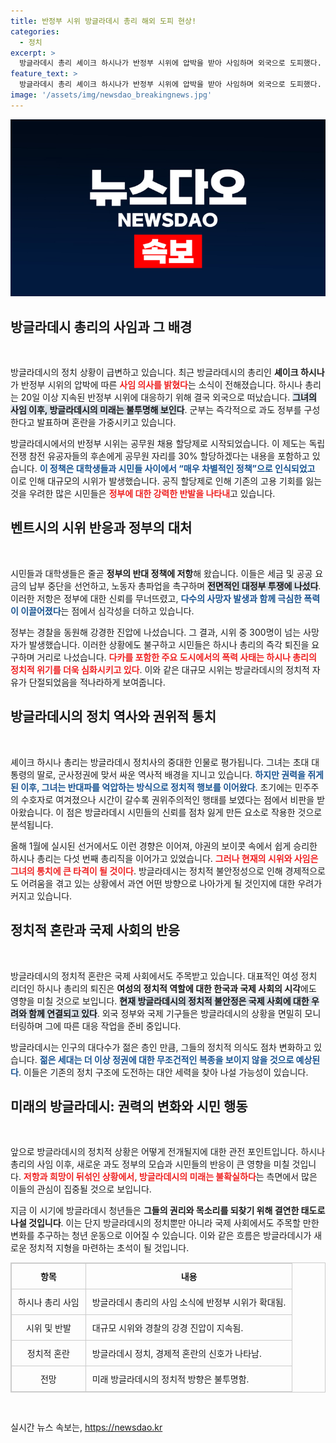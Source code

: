 ```yaml
---
title: 반정부 시위 방글라데시 총리 해외 도피 현상!
categories:
  - 정치
excerpt: >
  방글라데시 총리 셰이크 하시나가 반정부 시위에 압박을 받아 사임하며 외국으로 도피했다. 시민들은 축제 분위기 속에서 민주주의 회복을 외치고 있으며, 과격한 시위가 이어지고 있다. 과연 방글라데시는 새로운 전환기를 맞이할 수 있을까?
feature_text: >
  방글라데시 총리 셰이크 하시나가 반정부 시위에 압박을 받아 사임하며 외국으로 도피했다. 시민들은 축제 분위기 속에서 민주주의 회복을 외치고 있으며, 과격한 시위가 이어지고 있다. 과연 방글라데시는 새로운 전환기를 맞이할 수 있을까?
image: '/assets/img/newsdao_breakingnews.jpg'
---
```


<p><img src="/assets/img/newsdao_breakingnews.jpg" alt="pcversion 속보" /></p>

<h2 data-ke-size="size26">방글라데시 총리의 사임과 그 배경</h2>

<p data-ke-size="size16">&nbsp;</p>

<p>방글라데시의 정치 상황이 급변하고 있습니다. 최근 방글라데시의 총리인 <b>셰이크 하시나</b>가 반정부 시위의 압박에 따른 <b><span style="color: #ee2323;">사임 의사를 밝혔다</span></b>는 소식이 전해졌습니다. 하시나 총리는 20일 이상 지속된 반정부 시위에 대응하기 위해 결국 외국으로 떠났습니다. <b><span style="background-color: #21538527;">그녀의 사임 이후, 방글라데시의 미래는 불투명해 보인다</span></b>. 군부는 즉각적으로 과도 정부를 구성한다고 발표하며 혼란을 가중시키고 있습니다.</p>

<p>방글라데시에서의 반정부 시위는 공무원 채용 할당제로 시작되었습니다. 이 제도는 독립전쟁 참전 유공자들의 후손에게 공무원 자리를 30% 할당하겠다는 내용을 포함하고 있습니다. <b><span style="color: #1a5490;">이 정책은 대학생들과 시민들 사이에서 “매우 차별적인 정책”으로 인식되었고</span></b> 이로 인해 대규모의 시위가 발생했습니다. 공직 할당제로 인해 기존의 고용 기회를 잃는 것을 우려한 많은 시민들은 <b><span style="color: #ee2323;">정부에 대한 강력한 반발을 나타내</span></b>고 있습니다.</p>

<h2 data-ke-size="size26">벤트시의 시위 반응과 정부의 대처</h2>

<p data-ke-size="size16">&nbsp;</p>

<p>시민들과 대학생들은 줄곧 <b>정부의 반대 정책에 저항</b>해 왔습니다. 이들은 세금 및 공공 요금의 납부 중단을 선언하고, 노동자 총파업을 촉구하며 <b><span style="background-color: #21538527;">전면적인 대정부 투쟁에 나섰다</span></b>. 이러한 저항은 정부에 대한 신뢰를 무너뜨렸고, <b><span style="color: #1a5490;">다수의 사망자 발생과 함께 극심한 폭력이 이끌어졌다</span></b>는 점에서 심각성을 더하고 있습니다.</p>

<p>정부는 경찰을 동원해 강경한 진압에 나섰습니다. 그 결과, 시위 중 300명이 넘는 사망자가 발생했습니다. 이러한 상황에도 불구하고 시민들은 하시나 총리의 즉각 퇴진을 요구하며 거리로 나섰습니다. <b><span style="color: #ee2323;">다카를 포함한 주요 도시에서의 폭력 사태는 하시나 총리의 정치적 위기를 더욱 심화시키고 있다</span></b>. 이와 같은 대규모 시위는 방글라데시의 정치적 자유가 단절되었음을 적나라하게 보여줍니다.</p>

<h2 data-ke-size="size26">방글라데시의 정치 역사와 권위적 통치</h2>

<p data-ke-size="size16">&nbsp;</p>

<p>셰이크 하시나 총리는 방글라데시 정치사의 중대한 인물로 평가됩니다. 그녀는 초대 대통령의 딸로, 군사정권에 맞서 싸운 역사적 배경을 지니고 있습니다. <b><span style="color: #1a5490;">하지만 권력을 쥐게 된 이후, 그녀는 반대파를 억압하는 방식으로 정치적 행보를 이어왔다</span></b>. 초기에는 민주주의 수호자로 여겨졌으나 시간이 갈수록 권위주의적인 행태를 보였다는 점에서 비판을 받아왔습니다. 이 점은 방글라데시 시민들의 신뢰를 점차 잃게 만든 요소로 작용한 것으로 분석됩니다.</p>

<p>올해 1월에 실시된 선거에서도 이런 경향은 이어져, 야권의 보이콧 속에서 쉽게 승리한 하시나 총리는 다섯 번째 총리직을 이어가고 있었습니다. <b><span style="color: #ee2323;">그러나 현재의 시위와 사임은 그녀의 통치에 큰 타격이 될 것이다</span></b>. 방글라데시는 정치적 불안정성으로 인해 경제적으로도 어려움을 겪고 있는 상황에서 과연 어떤 방향으로 나아가게 될 것인지에 대한 우려가 커지고 있습니다.</p>

<h2 data-ke-size="size26">정치적 혼란과 국제 사회의 반응</h2>

<p data-ke-size="size16">&nbsp;</p>

<p>방글라데시의 정치적 혼란은 국제 사회에서도 주목받고 있습니다. 대표적인 여성 정치 리더인 하시나 총리의 퇴진은 <b>여성의 정치적 역할에 대한 한국과 국제 사회의 시각</b>에도 영향을 미칠 것으로 보입니다. <b><span style="background-color: #21538527;">현재 방글라데시의 정치적 불안정은 국제 사회에 대한 우려와 함께 연결되고 있다</span></b>. 외국 정부와 국제 기구들은 방글라데시의 상황을 면밀히 모니터링하며 그에 따른 대응 작업을 준비 중입니다.</p>

<p>방글라데시는 인구의 대다수가 젊은 층인 만큼, 그들의 정치적 의식도 점차 변화하고 있습니다. <b><span style="color: #1a5490;">젊은 세대는 더 이상 정권에 대한 무조건적인 복종을 보이지 않을 것으로 예상된다</span></b>. 이들은 기존의 정치 구조에 도전하는 대안 세력을 찾아 나설 가능성이 있습니다. </p>

<h2 data-ke-size="size26">미래의 방글라데시: 권력의 변화와 시민 행동</h2>

<p data-ke-size="size16">&nbsp;</p>

<p>앞으로 방글라데시의 정치적 상황은 어떻게 전개될지에 대한 관전 포인트입니다. 하시나 총리의 사임 이후, 새로운 과도 정부의 모습과 시민들의 반응이 큰 영향을 미칠 것입니다. <b><span style="color: #ee2323;">저항과 희망이 뒤섞인 상황에서, 방글라데시의 미래는 불확실하다</span></b>는 측면에서 많은 이들의 관심이 집중될 것으로 보입니다. </p>

<p>지금 이 시기에 방글라데시 청년들은 <b>그들의 권리와 목소리를 되찾기 위해 결연한 태도로 나설 것입니다</b>. 이는 단지 방글라데시의 정치뿐만 아니라 국제 사회에서도 주목할 만한 변화를 추구하는 청년 운동으로 이어질 수 있습니다. 이와 같은 흐름은 방글라데시가 새로운 정치적 지형을 마련하는 초석이 될 것입니다.</p>

<table style="width: 100%; border: 1px solid #ccc; border-collapse: collapse;">
  <thead>
    <tr>
      <th style="border: 1px solid #ccc;padding: 10px;">항목</th>
      <th style="border: 1px solid #ccc;padding: 10px;">내용</th>
    </tr>
  </thead>
  <tbody>
    <tr>
      <td style="border: 1px solid #ccc;padding: 10px;text-align: center;">하시나 총리 사임</td>
      <td style="border: 1px solid #ccc;padding: 10px;">방글라데시 총리의 사임 소식에 반정부 시위가 확대됨.</td>
    </tr>
    <tr>
      <td style="border: 1px solid #ccc;padding: 10px;text-align: center;">시위 및 반발</td>
      <td style="border: 1px solid #ccc;padding: 10px;">대규모 시위와 경찰의 강경 진압이 지속됨.</td>
    </tr>
    <tr>
      <td style="border: 1px solid #ccc;padding: 10px;text-align: center;">정치적 혼란</td>
      <td style="border: 1px solid #ccc;padding: 10px;">방글라데시 정치, 경제적 혼란의 신호가 나타남.</td>
    </tr>
    <tr>
      <td style="border: 1px solid #ccc;padding: 10px;text-align: center;">전망</td>
      <td style="border: 1px solid #ccc;padding: 10px;">미래 방글라데시의 정치적 방향은 불투명함.</td>
    </tr>
  </tbody>
</table>

<p data-ke-size="size16">&nbsp;</p>
실시간 뉴스 속보는, <a href="https://newsdao.kr" rel="dofollow">https://newsdao.kr</a>


